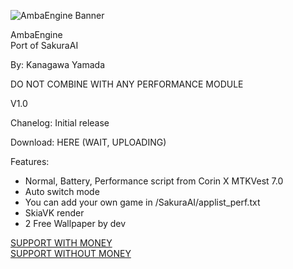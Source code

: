 ![AmbaEngine Banner](https://github.com/user-attachments/assets/92f6a3bc-58b9-4b7e-a234-406887f53024)

AmbaEngine <br />
Port of SakuraAI

By: Kanagawa Yamada

DO NOT COMBINE WITH ANY PERFORMANCE MODULE

V1.0

Chanelog: Initial release

Download: HERE (WAIT, UPLOADING)

Features: 
- Normal, Battery, Performance script from Corin X MTKVest 7.0
- Auto switch mode
- You can add your own game in /SakuraAI/applist_perf.txt
- SkiaVK render
- 2 Free Wallpaper by dev

[SUPPORT WITH MONEY](https://saweria.co/kanagawayamada) <br />
[SUPPORT WITHOUT MONEY](https://t.me/KanagawaLabCom/3415)
